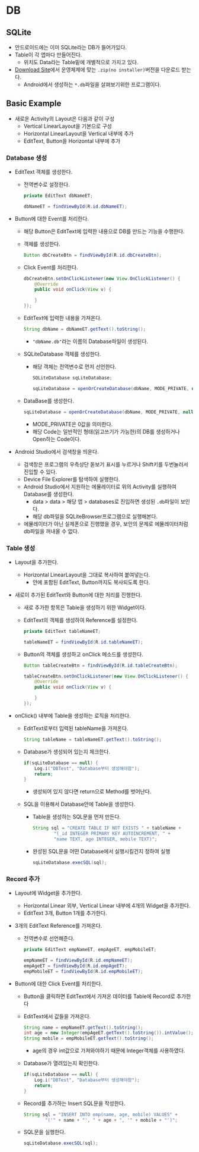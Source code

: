 # DB

## SQLite

* 안드로이드에는 이미 SQLite라는 DB가 들어가있다.
* Table이 각 앱마다 만들어진다.
  * 위치도 Data라는 Table밑에 개별적으로 가지고 있다.
* [Download Site](https://sqlitebrowser.org/dl/)에서 운영체제에 맞는 `.zip(no installer)`버전을 다운로드 받는다.
  * Android에서 생성하는 `*.db`파일을 살펴보기위한 프로그램이다.

## Basic Example

* 새로운 Activity의 Layout은 다음과 같이 구성
  * Vertical LinearLayout을 기본으로 구성
  * Horizontal LinearLayout을 Vertical 내부에 추가
  * EditText, Button을 Horizontal 내부에 추가

### Database 생성

* EditText 객체를 생성한다.

  * 전역변수로 설정한다.

    ```java
    private EditText dbNameET;
    ```

    ```java
    dbNameET = findViewById(R.id.dbNameET);
    ```

* Button에 대한 Event를 처리한다.

  * 해당 Button은 EditText에 입력한 내용으로 DB를 만드는 기능을 수행한다.

  * 객체를 생성한다.

    ```java
    Button dbCreateBtn = findViewById(R.id.dbCreateBtn);
    ```

  * Click Event를 처리한다.

    ```java
    dbCreateBtn.setOnClickListener(new View.OnClickListener() {
        @Override
        public void onClick(View v) {
    
        }
    });
    ```

  * EditText에 입력한 내용을 가져온다.

    ```java
    String dbName = dbNameET.getText().toString();
    ```

    * `"dbName.db"`라는 이름의 Database파일이 생성된다.

  * SQLiteDatabase 객체를 생성한다.

    * 해당 객체는 전역변수로 먼저 선언한다.

      ```java
      SQLiteDatabase sqLiteDatabase;
      ```

      ```java
      sqLiteDatabase = openOrCreateDatabase(dbName, MODE_PRIVATE, null);
      ```

  * DataBase를 생성한다.

    ```java
    sqLiteDatabase = openOrCreateDatabase(dbName, MODE_PRIVATE, null);
    ```

    * MODE_PRIVATE은 0값을 의미한다.
    * 해당 Code는 일반적인 형태(읽고쓰기가 가능한)의 DB를 생성하거나 Open하는 Code이다.

* Android Studio에서 검색창을 띄운다.

  * 검색창은 프로그램의 우측상단 돋보기 표시를 누르거나 Shift키를 두번눌러서 진입할 수 있다.
  * Device File Explorer를 탐색하여 실행한다.
  * Android Studio에서 지원하는 에뮬레이터로 위의 Activity를 실행하여 Database를 생성한다.
    * data > data > 해당 앱 > databases로 진입하면 생성된 `.db`파일이 보인다.
    * 해당 db파일을 SQLiteBrowser프로그램으로 실행해본다.
  * 에뮬레이터가 아닌 실제폰으로 진행했을 경우, 보안의 문제로 에뮬레이터처럼 db파일을 꺼내올 수 없다.

### Table 생성

* Layout을 추가한다.

  * Horizontal LinearLayout을 그대로 복사하여 붙여넣는다.
    * 안에 포함된 EditText, Button까지도 복사되도록 한다.

* 새로이 추가된 EditText와 Button에 대한 처리를 진행한다.

  * 새로 추가한 항목은 Table을 생성하기 위한 Widget이다.

  * EditText의 객체를 생성하여 Reference를 설정한다.

    ```java
    private EditText tableNameET;
    ```

    ```java
    tableNameET = findViewById(R.id.tableNameET);
    ```

  * Button의 객체를 생성하고 onClick 메소드를 생성한다.

    ```java
    Button tableCreateBtn = findViewById(R.id.tableCreateBtn);
    ```

    ```java
    tableCreateBtn.setOnClickListener(new View.OnClickListener() {
        @Override
        public void onClick(View v) {
    
        }
    });
    ```

* onClick() 내부에 Table을 생성하는 로직을 처리한다.

  * EditText로부터 입력된 tableName을 가져온다.

    ```java
    String tableName = tableNameET.getText().toString();
    ```

  * Database가 생성되어 있는지 체크한다.

    ```java
    if(sqLiteDatabase == null) {
        Log.i("DBTest", "Database부터 생성해야함");
        return;
    }
    ```

    * 생성되어 있지 않다면 return으로 Method를 벗어난다.

  * SQL을 이용해서 Database안에 Table을 생성한다.

    * Table을 생성하는 SQL문을 먼저 만든다.

      ```java
      String sql = "CREATE TABLE IF NOT EXISTS " + tableName +
              "(_id INTEGER PRIMARY KEY AUTOINCREMENT, " +
              "name TEXT, age INTEGER, mobile TEXT)";
      ```

    * 완성된 SQL문을 어떤 Database에서 실행시킬건지 정하여 실행

      ```java
      sqLiteDatabase.execSQL(sql);
      ```

### Record 추가

* Layout에 Widget을 추가한다.

  * Horizontal Linear 외부, Vertical Linear 내부에 4개의 Widget을 추가한다.
  * EditText 3개, Button 1개를 추가한다.

* 3개의 EditText Reference를 가져온다.

  * 전역변수로 선언해준다.

    ```java
    private EditText empNameET, empAgeET, empMobileET;
    ```

    ```java
    empNameET = findViewById(R.id.empNameET);
    empAgeET = findViewById(R.id.empAgeET);
    empMobileET = findViewById(R.id.empMobileET);
    ```

* Button에 대한 Click Event를 처리한다.

  * Button을 클릭하면 EditText에서 가져온 데이터를 Table에 Record로 추가한다

  * EditText에서 값들을 가져온다.

    ```java
    String name = empNameET.getText().toString();
    int age = new Integer(empAgeET.getText().toString()).intValue();
    String mobile = empMobileET.getText().toString();
    ```

    * age의 경우 int값으로 가져와야하기 때문에 Integer객체를 사용하였다.

  * Database가 열려있는지 확인한다.

    ```java
    if(sqLiteDatabase == null) {
        Log.i("DBTest", "Database부터 생성해야함");
        return;
    }
    ```

  * Record를 추가하는 Insert SQL문을 작성한다.

    ```java
    String sql = "INSERT INTO emp(name, age, mobile) VALUES" +
            "('" + name + "', " + age + ", '" + mobile + "')";
    ```

  * SQL문을 실행한다.

    ```java
    sqLiteDatabase.execSQL(sql);
    ```

    

